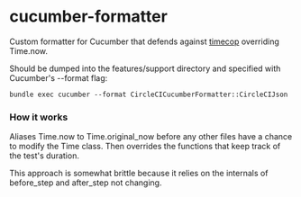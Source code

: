 cucumber-formatter
==================

Custom formatter for Cucumber that defends against [timecop](https://github.com/travisjeffery/timecop) overriding Time.now.

Should be dumped into the features/support directory and specified with Cucumber's --format flag:

```
bundle exec cucumber --format CircleCICucumberFormatter::CircleCIJson
```

### How it works

Aliases Time.now to Time.original_now before any other files have a chance to modify the Time class. 
Then overrides the functions that keep track of the test's duration. 

This approach is somewhat brittle because it relies on the internals of before_step and after_step not changing.
